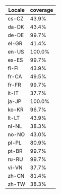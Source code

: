﻿| Locale | coverage |
| ------ | -------- |
| cs-CZ | 43.9% |
| da-DK | 43.4% |
| de-DE | 99.7% |
| el-GR | 41.4% |
| en-US | 100.0% |
| es-ES | 99.7% |
| fi-FI | 43.9% |
| fr-CA | 49.5% |
| fr-FR | 99.7% |
| it-IT | 37.7% |
| ja-JP | 100.0% |
| ko-KR | 96.7% |
| lt-LT | 43.9% |
| nl-NL | 38.3% |
| no-NO | 43.0% |
| pl-PL | 80.9% |
| pt-BR | 99.7% |
| ru-RU | 99.7% |
| vi-VN | 37.7% |
| zh-CN | 81.4% |
| zh-TW | 38.3% |

